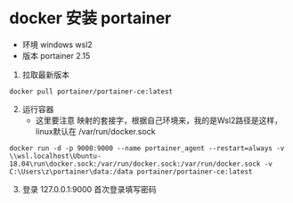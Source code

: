 # docker 安装 portainer

* 环境 windows wsl2
* 版本 portainer 2.15


1. 拉取最新版本 
```shell
docker pull portainer/portainer-ce:latest
```
2. 运行容器
    * 这里要注意 映射的套接字，根据自己环境来，我的是Wsl2路径是这样，linux默认在 /var/run/docker.sock
```shell
docker run -d -p 9000:9000 --name portainer_agent --restart=always -v \\wsl.localhost\Ubuntu-18.04\run\docker.sock:/var/run/docker.sock:/var/run/docker.sock -v C:\Users\z\portainer\data:/data portainer/portainer-ce:latest
```

3. 登录 127.0.0.1:9000 首次登录填写密码